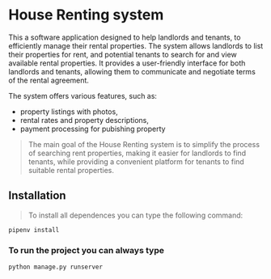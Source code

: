 # House Renting system

This a software application designed to help landlords and tenants, to efficiently manage their rental properties. 
The system allows landlords to list their properties for rent, and potential tenants to search for and view available rental properties.
It provides a user-friendly interface for both landlords and tenants, allowing them to communicate and negotiate terms of the rental agreement.


The system offers various features,
such as:
 - property listings with photos, 
 - rental rates and property descriptions,
 - payment processing for pubishing property



> The main goal of the House Renting system is to simplify the process of searching rent properties, making it easier for landlords to find tenants,
while providing a convenient platform for tenants to find suitable rental properties.


## Installation
> To install all dependences you can type the following command:
   
   `pipenv install`



### To run the project you can always type 
  `python manage.py runserver`
